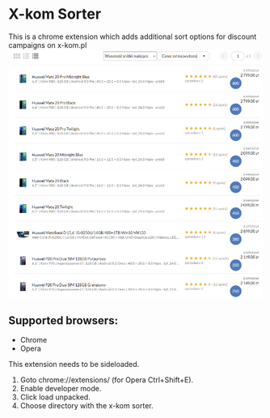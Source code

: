 # X-kom Sorter
This is a chrome extension which adds additional sort options for discount campaigns on x-kom.pl
![screen](https://github.com/dave94/x-kom-sorter/blob/master/screen.png)

## Supported browsers:
- Chrome
- Opera

This extension needs to be sideloaded.
1. Goto chrome://extensions/ (for Opera Ctrl+Shift+E).
2. Enable developer mode.
3. Click load unpacked.
4. Choose directory with the x-kom sorter.
